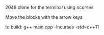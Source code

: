 2048 clone for the terminal using ncurses

Move the blocks with the arrow keys

to build:
g++ main.cpp -lncurses -std=c++11

